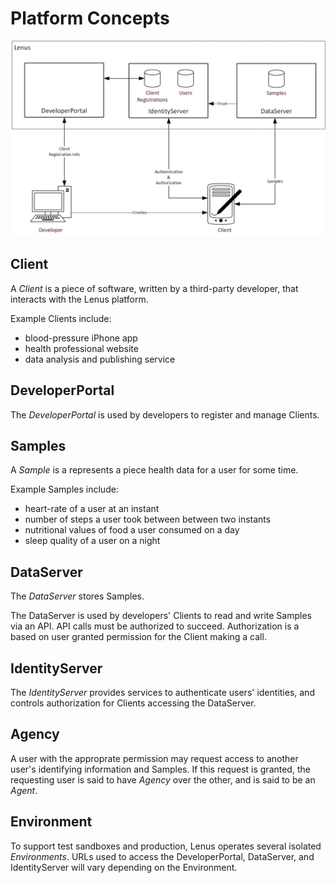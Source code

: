 # Platform Concepts

![](concepts.png?raw=true)

## Client

A _Client_ is a piece of software, written by a third-party developer, that interacts with the Lenus platform.

Example Clients include:

- blood-pressure iPhone app
- health professional website
- data analysis and publishing service

## DeveloperPortal

The _DeveloperPortal_ is used by developers to register and manage Clients.

## Samples

A _Sample_ is a represents a piece health data for a user for some time.

Example Samples include:

- heart-rate of a user at an instant
- number of steps a user took between between two instants
- nutritional values of food a user consumed on a day
- sleep quality of a user on a night

## DataServer

The _DataServer_ stores Samples.

The DataServer is used by developers' Clients to read and write Samples via an API. API calls must be authorized to succeed. Authorization is a based on user granted permission for the Client making a call.

## IdentityServer

The _IdentityServer_ provides services to authenticate users' identities, and controls authorization for Clients accessing the DataServer.

## Agency

A user with the approprate permission may request access to another user's identifying information and Samples. If this request is granted, the requesting user is said to have _Agency_ over the other, and is said to be an _Agent_.

## Environment

To support test sandboxes and production, Lenus operates several isolated _Environments_. URLs used to access the DeveloperPortal, DataServer, and IdentityServer will vary depending on the Environment.